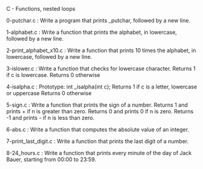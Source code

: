 C - Functions, nested loops


0-putchar.c : Write a program that prints _putchar, followed by a new line.

1-alphabet.c : Write a function that prints the alphabet, in lowercase, followed by a new line.

2-print_alphabet_x10.c : Write a function that prints 10 times the alphabet, in lowercase, followed by a new line.

3-islower.c : Write a function that checks for lowercase character. Returns 1 if c is lowercase. Returns 0 otherwise

4-isalpha.c : Prototype: int _isalpha(int c);
Returns 1 if c is a letter, lowercase or uppercase
Returns 0 otherwise

5-sign.c : Write a function that prints the sign of a number. Returns 1 and prints + if n is greater than zero. Returns 0 and prints 0 if n is zero. Returns -1 and prints - if n is less than zero.

6-abs.c : Write a function that computes the absolute value of an integer. 

7-print_last_digit.c : Write a function that prints the last digit of a number.

8-24_hours.c : Write a function that prints every minute of the day of Jack Bauer, starting from 00:00 to 23:59.

